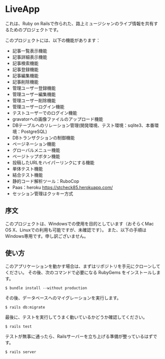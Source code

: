 # LiveApp

これは、Ruby on Railsで作られた、路上ミュージシャンのライブ情報を共有するためのプロジェクトです。

このプロジェクトには、以下の機能があります：

* 記事一覧表示機能
* 記事詳細表示機能
* 記事検索機能
* 記事登録機能
* 記事編集機能
* 記事削除機能
* 管理ユーザー登録機能
* 管理ユーザー編集機能
* 管理ユーザー削除機能
* 管理ユーザーログイン機能
* テストユーザーでのログイン機能
* gravatorへの画像ファイルのアップロード機能
* DBテーブルへのリレーション管理(開発環境、テスト環境：sqlite3、本番環境：PostgreSQL)
* DBトランザクションの制御機能
* ページネーション機能
* グローバルメニュー機能
* ページトップボタン機能
* 投稿したURLをハイパーリンクにする機能
* 単体テスト機能
* 結合テスト機能
* 静的コード解析ツール：RuboCop
* Paas：heroku <https://stcheck85.herokuapp.com/>
* セッション管理はクッキー方式

## 序文

このプロジェクトは、Windowsでの使用を目的としています（おそらくMac OS X、Linuxでの利用も可能ですが、未確認です）。
また、以下の手順はWindows専用です。申し訳ございません。

## 使い方

このアプリケーションを動かす場合は、まずはリポジトリを手元にクローンしてください。
その後、次のコマンドで必要になる RubyGems をインストールします。

```
$ bundle install --without production
```

その後、データベースへのマイグレーションを実行します。

```
$ rails db:migrate
```

最後に、テストを実行してうまく動いているかどうか確認してください。

```
$ rails test
```

テストが無事に通ったら、Railsサーバーを立ち上げる準備が整っているはずです。

```
$ rails server
```

